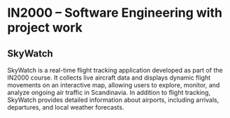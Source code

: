 # IN2000 – Software Engineering with project work
## SkyWatch

SkyWatch is a real-time flight tracking application developed as part of the IN2000 course. It collects live aircraft data and displays dynamic flight movements on an interactive map, allowing users to explore, monitor, and analyze ongoing air traffic in Scandinavia. In addition to flight tracking, SkyWatch provides detailed information about airports, including arrivals, departures, and local weather forecasts.



